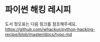 # 파이썬 해킹 레시피

도서 정오표는 다음 링크를 참조해주세요.<br>
https://github.com/whackur/python-hacking-recipe/blob/master/docs/typo.md
